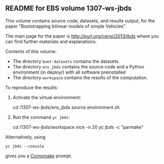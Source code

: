 README for EBS volume 1307-ws-jbds
----------------------------------

This volume contains source code, datasets, and results output, for the paper
"Bootstrapping bilinear models of simple Vehicles". 

The main page for the paper is <http://purl.org/censi/2013/jbds>
where you can find further materials and explanations.

Contents of this volume:

- The directory ``boot-datasets`` contains the datasets.
- The directory ``env_jbds`` contains the source code and a Python environment
  (in deploy/) with all software preinstalled
- The directory ``workspace`` contains the results of the computation.

To reproduce the results:

1. Activate the virtual environment:

    cd /1307-ws-jbds/env_jbds
    source environment.sh

2. Run the command ``yc jbds``:
    
    cd /1307-ws-jbds/workspace
    nice -n 20 yc jbds -c "parmake"

Alternatively, using

    yc jbds --console

gives you a [Compmake][compmake] prompt.



[compmake]: http://compmake.org/





